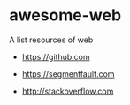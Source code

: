 # awesome-web

A list resources of web

* https://github.com

* https://segmentfault.com

* http://stackoverflow.com
